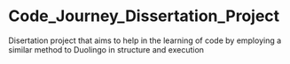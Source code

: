 # Code_Journey_Dissertation_Project
Disertation project that aims to help in the learning of code by employing a similar method to Duolingo in structure and execution
